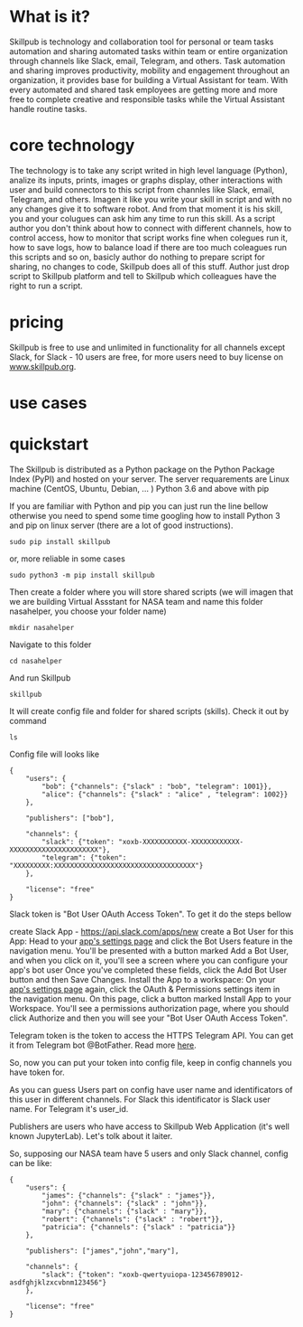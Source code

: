 # What is it?

Skillpub is technology and collaboration tool for personal or team tasks automation and sharing automated tasks within team or entire organization through channels like Slack, email, Telegram, and others. Task automation and sharing improves productivity, mobility and engagement throughout an organization, it provides base for building a Virtual Assistant for team. With every automated and shared task employees are getting more and more free to complete creative and responsible tasks while the Virtual Assistant handle routine tasks.    

# core technology 

The technology is to take any script writed in high level language (Python), analize its inputs, prints, images or graphs display, other interactions with user and build connectors to this script from channles like Slack, email, Telegram, and others. Imagen it like you write your skill in script and with no any changes give it to software robot. And from that moment it is his skill, you and your colugues can ask him any time to run this skill.
As a script author you don't think about how to connect with different channels, how to control access, how to monitor that script works fine when colegues run it, how to save logs, how to balance load if there are too much coleagues run this scripts and so on, basicly author do nothing to prepare script for sharing, no changes to code, Skillpub does all of this stuff. Author just drop script to Skillpub platform and tell to Skillpub which colleagues have the right to run a script.

# pricing

Skillpub is free to use and unlimited in functionality for all channels except Slack, for Slack - 10 users are free, for more users need to buy license on www.skillpub.org.

# use cases


# quickstart

The Skillpub is distributed as a Python package on the Python Package Index (PyPI) and hosted on your server. 
The server requarements are 
  Linux machine (CentOS, Ubuntu, Debian, ... )
  Python 3.6 and above with pip

If you are familiar with Python and pip you can just run the line bellow otherwise you need to spend some time googling how to install Python 3 and pip on linux server (there are a lot of good instructions).
```
sudo pip install skillpub
```
or, more reliable in some cases
```
sudo python3 -m pip install skillpub
```
Then create a folder where you will store shared scripts (we will imagen that we are building Virtual Assstant for NASA team and name this folder nasahelper, you choose your folder name)
```
mkdir nasahelper
```
Navigate to this folder
```
cd nasahelper
```
And run Skillpub
```
skillpub
```
It will create config file and folder for shared scripts (skills).
Check it out by command
```
ls
```
Config file will looks like 
```
{
    "users": {
        "bob": {"channels": {"slack" : "bob", "telegram": 1001}},
        "alice": {"channels": {"slack" : "alice" , "telegram": 1002}}
    },

    "publishers": ["bob"],

    "channels": {
        "slack": {"token": "xoxb-XXXXXXXXXXX-XXXXXXXXXXXX-XXXXXXXXXXXXXXXXXXXXXX"},
        "telegram": {"token": "XXXXXXXXX:XXXXXXXXXXXXXXXXXXXXXXXXXXXXXXXXXXX"}
    },

    "license": "free"
}
```
Slack token is "Bot User OAuth Access Token". To get it do the steps bellow

create Slack App - https://api.slack.com/apps/new 
create a Bot User for this App:
  Head to your [app's settings page](https://api.slack.com/apps) and click the Bot Users feature in the navigation menu.
  You'll be presented with a button marked Add a Bot User, and when you click on it, you'll see a screen where you can configure your app's bot user
  Once you've completed these fields, click the Add Bot User button and then Save Changes.
Install the App to a workspace:
  On your [app's settings page](https://api.slack.com/apps) again, click the OAuth & Permissions settings item in the navigation menu.
  On this page, click a button marked Install App to your Workspace.
  You'll see a permissions authorization page, where you should click Authorize and then you will see your "Bot User OAuth Access Token".

Telegram token is the token to access the HTTPS Telegram API. 
You can get it from Telegram bot @BotFather. Read more [here](https://core.telegram.org/bots).

So, now you can put your token into config file, keep in config channels you have token for.

As you can guess Users part on config have user name and identificators of this user in different channels.
For Slack this identificator is Slack user name. For Telegram it's user_id. 

Publishers are users who have access to Skillpub Web Application (it's well known JupyterLab). Let's tolk about it laiter.

So, supposing our NASA team have 5 users and only Slack channel, config can be like:
```
{
    "users": {
        "james": {"channels": {"slack" : "james"}},
        "john": {"channels": {"slack" : "john"}},
        "mary": {"channels": {"slack" : "mary"}},
        "robert": {"channels": {"slack" : "robert"}},
        "patricia": {"channels": {"slack" : "patricia"}}
    },

    "publishers": ["james","john","mary"],

    "channels": {
        "slack": {"token": "xoxb-qwertyuiopa-123456789012-asdfghjklzxcvbnm123456"}
    },

    "license": "free"
}
```





